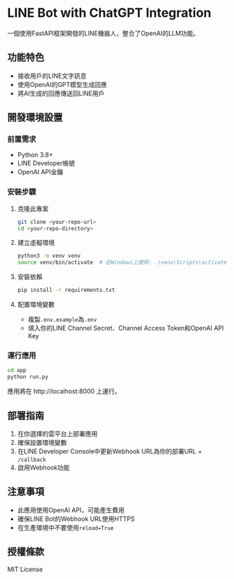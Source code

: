 # LINE Bot with ChatGPT Integration

一個使用FastAPI框架開發的LINE機器人，整合了OpenAI的LLM功能。

## 功能特色

- 接收用戶的LINE文字訊息
- 使用OpenAI的GPT模型生成回應
- 將AI生成的回應傳送回LINE用戶

## 開發環境設置

### 前置需求

- Python 3.8+
- LINE Developer帳號
- OpenAI API金鑰

### 安裝步驟

1. 克隆此專案
   ```bash
   git clone <your-repo-url>
   cd <your-repo-directory>
   ```

2. 建立虛擬環境
   ```bash
   python3 -m venv venv
   source venv/bin/activate  # 在Windows上使用: .\venv\Scripts\activate
   ```

3. 安裝依賴
   ```bash
   pip install -r requirements.txt
   ```

4. 配置環境變數
   - 複製`.env.example`為`.env`
   - 填入你的LINE Channel Secret、Channel Access Token和OpenAI API Key

### 運行應用

```bash
cd app
python run.py
```

應用將在 http://localhost:8000 上運行。

## 部署指南

1. 在你選擇的雲平台上部署應用
2. 確保設置環境變數
3. 在LINE Developer Console中更新Webhook URL為你的部署URL + `/callback`
4. 啟用Webhook功能

## 注意事項

- 此應用使用OpenAI API，可能產生費用
- 確保LINE Bot的Webhook URL使用HTTPS
- 在生產環境中不要使用`reload=True`

## 授權條款

MIT License 